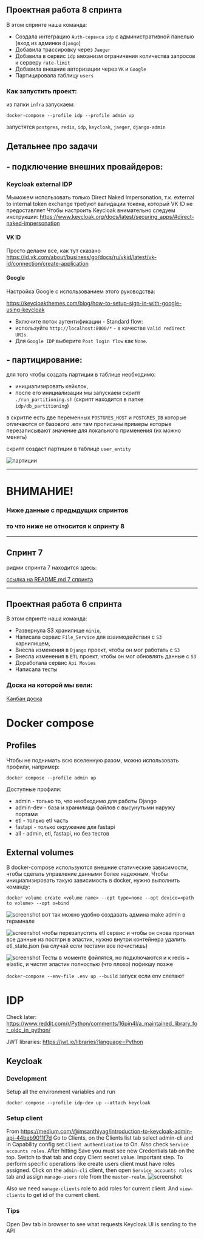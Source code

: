 ## Проектная работа 8 спринта

В этом спринте наша команда:

- Создала интеграцию `Auth-сервиса` `idp` с административной панелью (вход из админки `django`)
- Добавила трассировку через `Jaeger`
- Добавила в сервис `idp` механизм ограничения количества запросов к серверу `rate-limit`
- Добавила внешние авторизации через `VK` и `Google`
- Партицировала таблицу `users`


### Как запустить проект:
из папки `infra` запускаем:
```
docker-compose --profile idp --profile admin up
```
запустятся `postgres`, `redis`, `idp`, `keycloak`, `jaeger`, `django-admin`


## Детальнее про задачи 

## - подключение внешних провайдеров:

### Keycloak external IDP
Мыможем использовать только Direct Naked Impersonation,
т.к. external to internal token exchange требуют валидации токена, который VK ID не предоставляет
Чтобы настроить Keycloak внимательно следуем инструкции:
https://www.keycloak.org/docs/latest/securing_apps/#direct-naked-impersonation

#### VK ID
Просто делаем все, как тут сказано
https://id.vk.com/about/business/go/docs/ru/vkid/latest/vk-id/connection/create-application

#### Google
Настройка Google с использованием этого руководства: 

https://keycloakthemes.com/blog/how-to-setup-sign-in-with-google-using-keycloak

- Включите поток аутентификации - Standard flow: 
 - используйте `http://localhost:8000/*`   - в качестве  `Valid redirect URIs`.
 - Для `Google IDP` выберите `Post login flow` как `None`.

## - партицирование:

для того чтобы создать партиции в таблице необходимо:
- инициализировать кейклок,
- после его инициализации мы запускаем скрипт `./run_partitioning.sh` (скрипт находится в папке `idp/db_partitioning`)

в скритпе есть две переменных `POSTGRES_HOST` и `POSTGRES_DB` которые отличаются от базового .env
там прописаны примеры которые перезаписывают значение для локального применения (их можно менять)

скрипт создаст партиции в таблице `user_entity`

![партиции](readme/partitions.png)


----
# ВНИМАНИЕ!
### Ниже данные с предыдущих спринтов 
### то что ниже не относится к спринту 8

---
## Спринт 7
ридми спринта 7 находится здесь:

[ссылка на README.md 7 спринта](https://github.com/oruchkin/Async_API_sprint_3/tree/main/idp#readme)

---
## Проектная работа 6 спринта

В этом спринте наша команда: 
- Развернула S3 хранилище ```minio```, 
- Написала сервис ```File_Service``` для взаимодействия с ```S3``` харнилищем,
- Внесла изменения в ```Django``` проект, чтобы он мог работать с ```S3```
- Внесла изменения в ```ETL``` проект, чтобы он мог обновлять данные с ```S3```
- Доработала сервис ```Api Movies```
- Написала тесты

### Доска на которой мы вели:
[Канбан доска](https://github.com/users/oruchkin/projects/7/views/1)

# Docker compose
## Profiles
Чтобы не поднимать всю вселенную разом, можно использовать профили, например:
```
docker compose --profile admin up
```
Доступные профили:
- admin - только то, что необходимо для работы Django
- admin-dev - база и хранилища файлов с высунутыми наружу портами
- etl - только etl часть
- fastapi - только окружение для fastapi
- all - admin, etl, fastapi, но без тестов


## External volumes
В docker-compose используются внешние статические зависимости, чтобы сделать управление данными более надежным. Чтобы инициализировать такую зависимость в docker, нужно выполнить команду:
```
docker volume create <volume name> --opt type=none --opt device=<path to volume> --opt o=bind
```

![screenshot](readme/make-admin.png) вот так можно удобно создавать админа make admin в терминале

![screenshot](readme/run-etl.png) чтобы перезапустить etl сервис и чтобы он снова прогнал все данные из постгри в эластик, нужно внутри контейнера удалить etl_state.json (на случай если тестами все почистишь)

![screenshot](readme/tests-failed.png) Тесты в моменте фэйлятся, но подключаются и к redis + elastic, и чистят эластик полностью (что плохо) пофикшу позже


```docker-compose --env-file .env up --build``` запуск если env слетают

# IDP
Check later: https://www.reddit.com/r/Python/comments/16pin4l/a_maintained_library_for_oidc_in_python/

JWT libraries: https://jwt.io/libraries?language=Python

## Keycloak

### Development
Setup all the environment variables and run
```
docker compose --profile idp-dev up --attach keycloak
```

### Setup client
From https://medium.com/@imsanthiyag/introduction-to-keycloak-admin-api-44beb9011f7d
Go to Clients, on the Clients list tab select admin-cli and in Capability config set `Client authentication` to On. Also check `Service accounts roles`.
After hitting Save you must see new Credentials tab on the top. Switch to that tab and copy Client secret value.
Important step. To perform specific operations like create users client must have roles assigned. Click on the `admin-cli` client, then open `Service accounts roles` tab
and assign `manage-users` role from the `master-realm`.
![screenshot](readme/keycloak/client-assign-role.png)

Also we need `manage-clients` role to add roles for current client.
And `view-clients` to get id of the current client.

### Tips
Open Dev tab in browser to see what requests Keycloak UI is sending to the API


